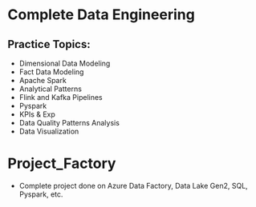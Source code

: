 # Complete Data Engineering

## Practice Topics:
- Dimensional Data Modeling
- Fact Data Modeling
- Apache Spark
- Analytical Patterns
- Flink and Kafka Pipelines
- Pyspark
- KPIs & Exp
- Data Quality Patterns Analysis
- Data Visualization


# Project_Factory
- Complete project done on Azure Data Factory, Data Lake Gen2, SQL, Pyspark, etc.
